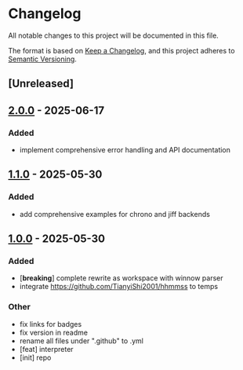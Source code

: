 # Changelog

All notable changes to this project will be documented in this file.

The format is based on [Keep a Changelog](https://keepachangelog.com/en/1.0.0/),
and this project adheres to [Semantic Versioning](https://semver.org/spec/v2.0.0.html).

## [Unreleased]

## [2.0.0](https://github.com/korora-tech/temps/compare/temps-jiff-v1.1.0...temps-jiff-v2.0.0) - 2025-06-17

### Added

- implement comprehensive error handling and API documentation

## [1.1.0](https://github.com/korora-tech/temps/compare/temps-jiff-v1.0.0...temps-jiff-v1.1.0) - 2025-05-30

### Added

- add comprehensive examples for chrono and jiff backends

## [1.0.0](https://github.com/korora-tech/temps/releases/tag/temps-jiff-v1.0.0) - 2025-05-30

### Added

- [**breaking**] complete rewrite as workspace with winnow parser
- integrate https://github.com/TianyiShi2001/hhmmss to temps

### Other

- fix links for badges
- fix version in readme
- rename all files under ".github" to .yml
- [feat] interpreter
- [init] repo
